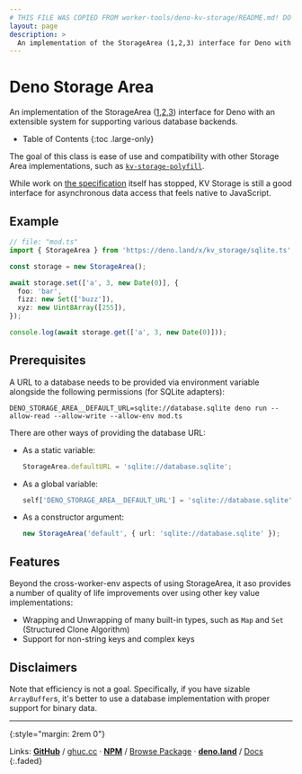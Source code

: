 ```yaml
---
# THIS FILE WAS COPIED FROM worker-tools/deno-kv-storage/README.md! DO NOT MODIFY DIRECTLY!
layout: page
description: >
  An implementation of the StorageArea (1,2,3) interface for Deno with an extensible system for supporting various database backends.
---
```


# Deno Storage Area

An implementation of the StorageArea ([1],[2],[3]) interface for Deno with an extensible system for supporting various database backends.

<noscript></noscript>
* Table of Contents
{:toc .large-only}

The goal of this class is ease of use and compatibility with other Storage Area implementations, 
such as [`kv-storage-polyfill`](https://github.com/GoogleChromeLabs/kv-storage-polyfill).

While work on [the specification](https://wicg.github.io/kv-storage/) itself has stopped, 
KV Storage is still a good interface for asynchronous data access that feels native to JavaScript.

## Example

```ts
// file: "mod.ts"
import { StorageArea } from 'https://deno.land/x/kv_storage/sqlite.ts';

const storage = new StorageArea();

await storage.set(['a', 3, new Date(0)], { 
  foo: 'bar',
  fizz: new Set(['buzz']),
  xyz: new Uint8Array([255]),
});

console.log(await storage.get(['a', 3, new Date(0)]));
```

## Prerequisites

A URL to a database needs to be provided via environment variable alongside the following permissions (for SQLite adapters):

    DENO_STORAGE_AREA__DEFAULT_URL=sqlite://database.sqlite deno run --allow-read --allow-write --allow-env mod.ts

There are other ways of providing the database URL:

*  As a static variable:

   ```ts
   StorageArea.defaultURL = 'sqlite://database.sqlite';
   ```

*  As a global variable:

   ```ts
   self['DENO_STORAGE_AREA__DEFAULT_URL'] = 'sqlite://database.sqlite';
   ```

*  As a constructor argument:

   ```ts
   new StorageArea('default', { url: 'sqlite://database.sqlite' });
   ```


[1]: https://developers.google.com/web/updates/2019/03/kv-storage
[2]: https://css-tricks.com/kv-storage/
[3]: https://github.com/WICG/kv-storage

## Features

Beyond the cross-worker-env aspects of using StorageArea, it aso provides a number of quality of life improvements over using other key value implementations:

* Wrapping and Unwrapping of many built-in types, such as `Map` and `Set` (Structured Clone Algorithm)
* Support for non-string keys and complex keys

## Disclaimers

Note that efficiency is not a goal. Specifically, if you have sizable `ArrayBuffer`s,
it's better to use a database implementation with proper support for binary data.

***
{:style="margin: 2rem 0"}

Links:
[__GitHub__](https://github.com/worker-tools/deno-kv-storage)
/ [ghuc.cc](https://ghuc.cc/worker-tools/deno-kv-storage/mod.ts)
· [__NPM__](https://www.npmjs.com/package/@worker-tools/deno-kv-storage) 
/ [Browse Package](https://unpkg.com/browse/@worker-tools/deno-kv-storage/)
· [__deno.land__](https://deno.land/x/kv_storage)
/ [Docs](https://doc.deno.land/https://raw.githubusercontent.com/worker-tools/deno-kv-storage/master/mod.ts)
{:.faded}
<br/>